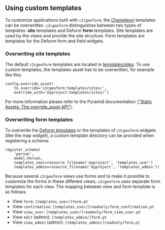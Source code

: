 ## Using custom templates

To customize applications built with `c2cgeoform`, the [Chameleon](https://chameleon.readthedocs.org/en/latest/) templates can be overwritten.
`c2cgeoform` distinguishes between two types of templates: **site** templates
and Deform **form** templates. Site templates are used by the views and
provide the site structure. Form templates are templates for the Deform
form and field widgets.

### Overwriting site templates

The default `c2cgeoform` templates are located in [templates/sites](../c2cgeoform/templates/sites). To use custom templates, the templates
asset has to be overwritten, for example like this:

    config.override_asset(
        to_override='c2cgeoform:templates/sites/',
        override_with='myproject:templates/sites/')

For more information please refer to the Pyramid documentation (["Static Assets:
The override_asset API"](http://docs.pylonsproject.org/projects/pyramid/en/latest/narr/assets.html#the-override-asset-api)).

### Overwriting form templates

To overwrite the [Deform templates](https://github.com/Pylons/deform/tree/master/deform/templates)
or the templates of `c2cgeoform` widgets (like the map widget), a custom
template directory can be provided when registering a schema:

    register_schema(
        'person',
        model.Person,
        templates_user=resource_filename('myproject', 'templates_user')
        templates_admin=resource_filename('myproject', 'templates_admin'))

Because several `c2cgeoform` views use forms and to make it possible to
customize the forms in these different views, `c2cgeoform` uses separate form
templates for each view. The mapping between view and form template is as
follows:

- View `form`: `[templates_user/]form.pt`
- View `confirmation`: `[templates_user/]readonly/form_confirmation.pt`
- View `view_user`: `[templates_user/]readonly/form_view_user.pt`
- View `edit` (admin): `[templates_admin/]form.pt`
- View `view_admin` (admin): `[templates_admin/]readonly/form.pt`
